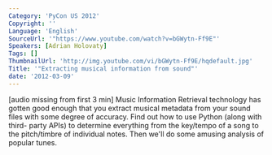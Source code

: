 ```yaml
---
Category: 'PyCon US 2012'
Copyright: ''
Language: 'English'
SourceUrl: '"https://www.youtube.com/watch?v=bGWytn-Ff9E"'
Speakers: [Adrian Holovaty]
Tags: []
ThumbnailUrl: 'http://img.youtube.com/vi/bGWytn-Ff9E/hqdefault.jpg'
Title: '"Extracting musical information from sound"'
date: '2012-03-09'
---
```

[audio missing from first 3 min] Music Information Retrieval technology has
gotten good enough that you extract musical metadata from your sound files
with some degree of accuracy. Find out how to use Python (along with third-
party APIs) to determine everything from the key/tempo of a song to the
pitch/timbre of individual notes. Then we'll do some amusing analysis of
popular tunes.


